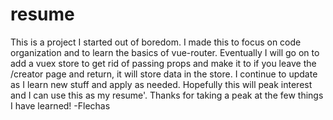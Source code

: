 # resume
This is a project I started out of boredom. I made this to focus on code
organization and to learn the basics of vue-router. Eventually I will go
on to add a vuex store to get rid of passing props and make it to if you 
leave the /creator page and return, it will store data in the store. I 
continue to update as I learn new stuff and apply as needed. Hopefully 
this will peak interest and I can use this as my resume'. Thanks for 
taking a peak at the few things I have learned! -Flechas 
